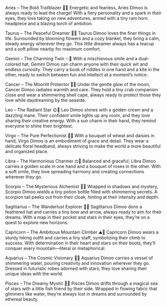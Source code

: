 Aries – The Bold Trailblazer 🌟🐏
Energetic and fearless, Aries Dimoo is always ready to lead the charge! With a fiery personality and a spark in their eyes, they love taking on new adventures, armed with a tiny ram horn headpiece and a blazing torch of ambition.

Taurus – The Peaceful Dreamer 🌿🐮
Taurus Dimoo loves the finer things in life. Surrounded by blooming flowers and a cozy blanket, they bring a calm, steady energy wherever they go. This little dreamer always has a teacup and a soft pillow nearby for maximum comfort.

Gemini – The Charming Twin ✨👯
With a mischievous smile and a dual-colored hat, Gemini Dimoo can charm anyone with their quick wit and endless curiosity. They carry a book of riddles in one hand and a kite in the other, ready to switch between fun and intellect at a moment’s notice.

Cancer – The Moonlit Protector 🌙🦀
Under the gentle glow of the moon, Cancer Dimoo radiates warmth and care. They hold a tiny crab companion close and wear a shimmering shell cape, always ready to protect those they love while daydreaming by the seaside.

Leo – The Radiant Star 🌞🦁
Leo Dimoo shines with a golden crown and a dazzling mane. Their confident smile lights up any room, and they love sharing their creative energy. With a sun charm in their hand, they remind everyone to shine their brightest.

Virgo – The Pure Perfectionist 🌾🌸
With a bouquet of wheat and daisies in hand, Virgo Dimoo is an embodiment of grace and detail. They wear a delicate floral headband, always striving to make the world a more beautiful and organized place.

Libra – The Harmonious Charmer ⚖️💖
Balanced and graceful, Libra Dimoo carries a golden scale in one hand and a bouquet of roses in the other. With a soft smile, they love spreading harmony and creating connections wherever they go.

Scorpio – The Mysterious Alchemist 🦂🖤
Wrapped in shadows and mystery, Scorpio Dimoo wields a tiny potion bottle filled with shimmering secrets. A scorpion tail peeks out from their cloak, hinting at their intensity and depth.

Sagittarius – The Wanderlust Explorer 🎯🏹
Sagittarius Dimoo dons a feathered hat and carries a tiny bow and arrow, always ready to aim for their dreams. With a map in their pocket and stars in their eyes, they’re on a quest to explore new horizons.

Capricorn – The Ambitious Mountain Climber ⛰️🐐
Capricorn Dimoo wears a sturdy hiking outfit and carries a tiny staff, symbolizing their climb to success. With determination in their heart and stars on their boots, they’ll conquer every mountain—literal or metaphorical.

Aquarius – The Cosmic Visionary 🌊🌌
Aquarius Dimoo carries a vessel of shimmering water, pouring creativity and innovation wherever they go. Dressed in futuristic robes adorned with stars, they love sharing their unique ideas with the world.

Pisces – The Dreamy Mystic 🐠💫
Pisces Dimoo drifts through a magical sea of stars with a little fish friend by their side. Wrapped in flowing fabric that glimmers like water, they’re always lost in dreams and surrounded by ethereal beauty.

